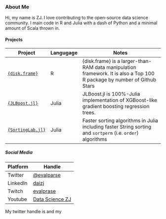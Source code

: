 ### About Me

Hi, my name is ZJ. I love contributing to the open-source data science community. I main code in R and Julia with a dash of Python and a minimal amount of Scala thrown in.

#### Projects

| Project | Langugage | Notes |
| -- | -- | -- |
| [`{disk.frame}`](https://github.com/xiaodaigh/disk.frame) | R | {disk.frame} is a larger-than-RAM data manipulation framework. It is also a Top 100 R package by number of Github Stars |
| [`{JLBoost.jl}`](https://github.com/xiaodaigh/JLBoost.jl) | Julia | JLBoost.jl is 100%-Julia implementation of XGBoost-like gradient boosting regression trees. |
| [`{SortingLab.jl}`](https://github.com/xiaodaigh/SortingLab.jl) | Julia | Faster sorting algorithms in Julia including faster String sorting and `sortperm` (i.e. `order`) algorithms |

##### Social Media

| Platform | Handle |
| -- | -- |
| Twitter | [@evalparse](https://twitter.com/evalparse) |
| LinkedIn | [daizj](https://www.linkedin.com/in/daizj/) |
| Twitch | [evalprase](https://www.twitch.tv/evalprase) |
| Youtube | [Data Science ZJ](https://www.youtube.com/channel/UCKxHtRdtFEPihEjTtjG8Y8w) |


My twitter handle is  and my 


<!--
**xiaodaigh/xiaodaigh** is a ✨ _special_ ✨ repository because its `README.md` (this file) appears on your GitHub profile.

Here are some ideas to get you started:

- 🔭 I’m currently working on ...
- 🌱 I’m currently learning ...
- 👯 I’m looking to collaborate on ...
- 🤔 I’m looking for help with ...
- 💬 Ask me about ...
- 📫 How to reach me: ...
- 😄 Pronouns: ...
- ⚡ Fun fact: ...
-->

